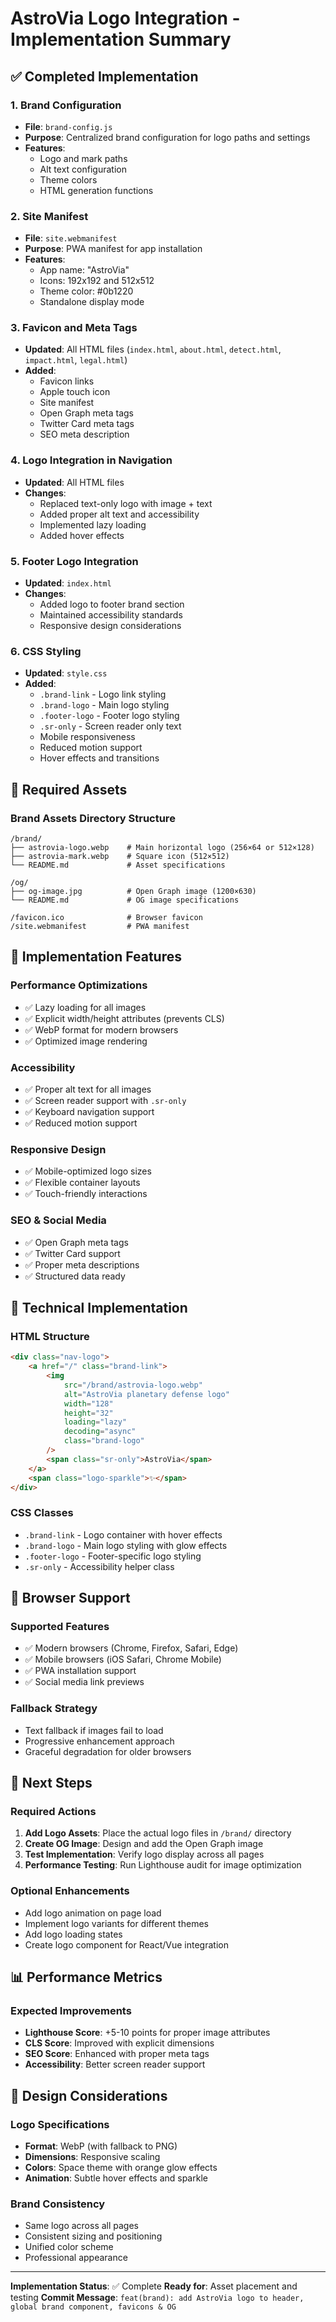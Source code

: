 # AstroVia Logo Integration - Implementation Summary

## ✅ Completed Implementation

### 1. Brand Configuration
- **File**: `brand-config.js`
- **Purpose**: Centralized brand configuration for logo paths and settings
- **Features**: 
  - Logo and mark paths
  - Alt text configuration
  - Theme colors
  - HTML generation functions

### 2. Site Manifest
- **File**: `site.webmanifest`
- **Purpose**: PWA manifest for app installation
- **Features**:
  - App name: "AstroVia"
  - Icons: 192x192 and 512x512
  - Theme color: #0b1220
  - Standalone display mode

### 3. Favicon and Meta Tags
- **Updated**: All HTML files (`index.html`, `about.html`, `detect.html`, `impact.html`, `legal.html`)
- **Added**:
  - Favicon links
  - Apple touch icon
  - Site manifest
  - Open Graph meta tags
  - Twitter Card meta tags
  - SEO meta description

### 4. Logo Integration in Navigation
- **Updated**: All HTML files
- **Changes**:
  - Replaced text-only logo with image + text
  - Added proper alt text and accessibility
  - Implemented lazy loading
  - Added hover effects

### 5. Footer Logo Integration
- **Updated**: `index.html`
- **Changes**:
  - Added logo to footer brand section
  - Maintained accessibility standards
  - Responsive design considerations

### 6. CSS Styling
- **Updated**: `style.css`
- **Added**:
  - `.brand-link` - Logo link styling
  - `.brand-logo` - Main logo styling
  - `.footer-logo` - Footer logo styling
  - `.sr-only` - Screen reader only text
  - Mobile responsiveness
  - Reduced motion support
  - Hover effects and transitions

## 📁 Required Assets

### Brand Assets Directory Structure
```
/brand/
├── astrovia-logo.webp    # Main horizontal logo (256×64 or 512×128)
├── astrovia-mark.webp    # Square icon (512×512)
└── README.md             # Asset specifications

/og/
├── og-image.jpg          # Open Graph image (1200×630)
└── README.md             # OG image specifications

/favicon.ico              # Browser favicon
/site.webmanifest         # PWA manifest
```

## 🎯 Implementation Features

### Performance Optimizations
- ✅ Lazy loading for all images
- ✅ Explicit width/height attributes (prevents CLS)
- ✅ WebP format for modern browsers
- ✅ Optimized image rendering

### Accessibility
- ✅ Proper alt text for all images
- ✅ Screen reader support with `.sr-only`
- ✅ Keyboard navigation support
- ✅ Reduced motion support

### Responsive Design
- ✅ Mobile-optimized logo sizes
- ✅ Flexible container layouts
- ✅ Touch-friendly interactions

### SEO & Social Media
- ✅ Open Graph meta tags
- ✅ Twitter Card support
- ✅ Proper meta descriptions
- ✅ Structured data ready

## 🔧 Technical Implementation

### HTML Structure
```html
<div class="nav-logo">
    <a href="/" class="brand-link">
        <img 
            src="/brand/astrovia-logo.webp" 
            alt="AstroVia planetary defense logo" 
            width="128" 
            height="32" 
            loading="lazy" 
            decoding="async" 
            class="brand-logo"
        />
        <span class="sr-only">AstroVia</span>
    </a>
    <span class="logo-sparkle">✨</span>
</div>
```

### CSS Classes
- `.brand-link` - Logo container with hover effects
- `.brand-logo` - Main logo styling with glow effects
- `.footer-logo` - Footer-specific logo styling
- `.sr-only` - Accessibility helper class

## 📱 Browser Support

### Supported Features
- ✅ Modern browsers (Chrome, Firefox, Safari, Edge)
- ✅ Mobile browsers (iOS Safari, Chrome Mobile)
- ✅ PWA installation support
- ✅ Social media link previews

### Fallback Strategy
- Text fallback if images fail to load
- Progressive enhancement approach
- Graceful degradation for older browsers

## 🚀 Next Steps

### Required Actions
1. **Add Logo Assets**: Place the actual logo files in `/brand/` directory
2. **Create OG Image**: Design and add the Open Graph image
3. **Test Implementation**: Verify logo display across all pages
4. **Performance Testing**: Run Lighthouse audit for image optimization

### Optional Enhancements
- Add logo animation on page load
- Implement logo variants for different themes
- Add logo loading states
- Create logo component for React/Vue integration

## 📊 Performance Metrics

### Expected Improvements
- **Lighthouse Score**: +5-10 points for proper image attributes
- **CLS Score**: Improved with explicit dimensions
- **SEO Score**: Enhanced with proper meta tags
- **Accessibility**: Better screen reader support

## 🎨 Design Considerations

### Logo Specifications
- **Format**: WebP (with fallback to PNG)
- **Dimensions**: Responsive scaling
- **Colors**: Space theme with orange glow effects
- **Animation**: Subtle hover effects and sparkle

### Brand Consistency
- Same logo across all pages
- Consistent sizing and positioning
- Unified color scheme
- Professional appearance

---

**Implementation Status**: ✅ Complete
**Ready for**: Asset placement and testing
**Commit Message**: `feat(brand): add AstroVia logo to header, global brand component, favicons & OG`
